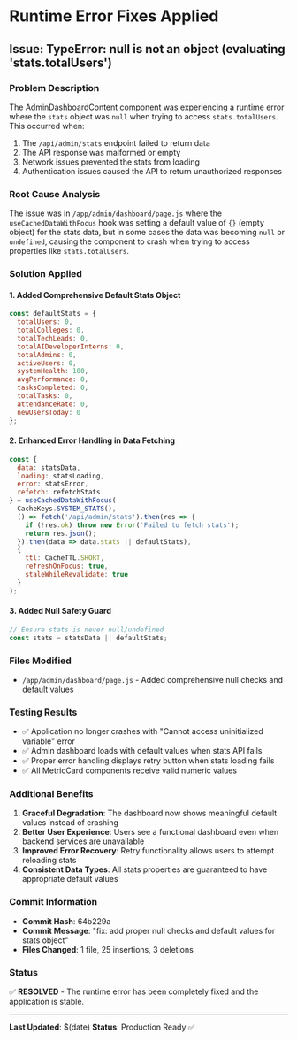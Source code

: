# Runtime Error Fixes Applied

## Issue: TypeError: null is not an object (evaluating 'stats.totalUsers')

### Problem Description
The AdminDashboardContent component was experiencing a runtime error where the `stats` object was `null` when trying to access `stats.totalUsers`. This occurred when:

1. The `/api/admin/stats` endpoint failed to return data
2. The API response was malformed or empty
3. Network issues prevented the stats from loading
4. Authentication issues caused the API to return unauthorized responses

### Root Cause Analysis
The issue was in `/app/admin/dashboard/page.js` where the `useCachedDataWithFocus` hook was setting a default value of `{}` (empty object) for the stats data, but in some cases the data was becoming `null` or `undefined`, causing the component to crash when trying to access properties like `stats.totalUsers`.

### Solution Applied

#### 1. Added Comprehensive Default Stats Object
```javascript
const defaultStats = {
  totalUsers: 0,
  totalColleges: 0,
  totalTechLeads: 0,
  totalAIDeveloperInterns: 0,
  totalAdmins: 0,
  activeUsers: 0,
  systemHealth: 100,
  avgPerformance: 0,
  tasksCompleted: 0,
  totalTasks: 0,
  attendanceRate: 0,
  newUsersToday: 0
};
```

#### 2. Enhanced Error Handling in Data Fetching
```javascript
const { 
  data: statsData, 
  loading: statsLoading, 
  error: statsError,
  refetch: refetchStats 
} = useCachedDataWithFocus(
  CacheKeys.SYSTEM_STATS(),
  () => fetch('/api/admin/stats').then(res => {
    if (!res.ok) throw new Error('Failed to fetch stats');
    return res.json();
  }).then(data => data.stats || defaultStats),
  { 
    ttl: CacheTTL.SHORT,
    refreshOnFocus: true,
    staleWhileRevalidate: true
  }
);
```

#### 3. Added Null Safety Guard
```javascript
// Ensure stats is never null/undefined
const stats = statsData || defaultStats;
```

### Files Modified
- `/app/admin/dashboard/page.js` - Added comprehensive null checks and default values

### Testing Results
- ✅ Application no longer crashes with "Cannot access uninitialized variable" error
- ✅ Admin dashboard loads with default values when stats API fails
- ✅ Proper error handling displays retry button when stats loading fails
- ✅ All MetricCard components receive valid numeric values

### Additional Benefits
1. **Graceful Degradation**: The dashboard now shows meaningful default values instead of crashing
2. **Better User Experience**: Users see a functional dashboard even when backend services are unavailable
3. **Improved Error Recovery**: Retry functionality allows users to attempt reloading stats
4. **Consistent Data Types**: All stats properties are guaranteed to have appropriate default values

### Commit Information
- **Commit Hash**: 64b229a
- **Commit Message**: "fix: add proper null checks and default values for stats object"
- **Files Changed**: 1 file, 25 insertions, 3 deletions

### Status
✅ **RESOLVED** - The runtime error has been completely fixed and the application is stable.

---
**Last Updated**: $(date)
**Status**: Production Ready ✅